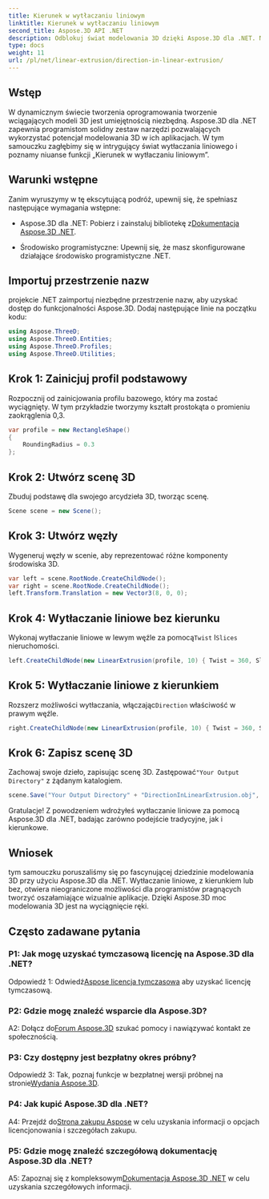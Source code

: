 ```yaml
---
title: Kierunek w wytłaczaniu liniowym
linktitle: Kierunek w wytłaczaniu liniowym
second_title: Aspose.3D API .NET
description: Odblokuj świat modelowania 3D dzięki Aspose.3D dla .NET. Naucz się kierunku wytłaczania liniowego, zwiększ kreatywność i bez wysiłku twórz wciągające aplikacje.
type: docs
weight: 11
url: /pl/net/linear-extrusion/direction-in-linear-extrusion/
---
```

## Wstęp

W dynamicznym świecie tworzenia oprogramowania tworzenie wciągających modeli 3D jest umiejętnością niezbędną. Aspose.3D dla .NET zapewnia programistom solidny zestaw narzędzi pozwalających wykorzystać potencjał modelowania 3D w ich aplikacjach. W tym samouczku zagłębimy się w intrygujący świat wytłaczania liniowego i poznamy niuanse funkcji „Kierunek w wytłaczaniu liniowym”.

## Warunki wstępne

Zanim wyruszymy w tę ekscytującą podróż, upewnij się, że spełniasz następujące wymagania wstępne:

-  Aspose.3D dla .NET: Pobierz i zainstaluj bibliotekę z[Dokumentacja Aspose.3D .NET](https://reference.aspose.com/3d/net/).

- Środowisko programistyczne: Upewnij się, że masz skonfigurowane działające środowisko programistyczne .NET.

## Importuj przestrzenie nazw

projekcie .NET zaimportuj niezbędne przestrzenie nazw, aby uzyskać dostęp do funkcjonalności Aspose.3D. Dodaj następujące linie na początku kodu:

```csharp
using Aspose.ThreeD;
using Aspose.ThreeD.Entities;
using Aspose.ThreeD.Profiles;
using Aspose.ThreeD.Utilities;
```

## Krok 1: Zainicjuj profil podstawowy

Rozpocznij od zainicjowania profilu bazowego, który ma zostać wyciągnięty. W tym przykładzie tworzymy kształt prostokąta o promieniu zaokrąglenia 0,3.

```csharp
var profile = new RectangleShape()
{
    RoundingRadius = 0.3
};
```

## Krok 2: Utwórz scenę 3D

Zbuduj podstawę dla swojego arcydzieła 3D, tworząc scenę.

```csharp
Scene scene = new Scene();
```

## Krok 3: Utwórz węzły

Wygeneruj węzły w scenie, aby reprezentować różne komponenty środowiska 3D.

```csharp
var left = scene.RootNode.CreateChildNode();
var right = scene.RootNode.CreateChildNode();
left.Transform.Translation = new Vector3(8, 0, 0);
```

## Krok 4: Wytłaczanie liniowe bez kierunku

 Wykonaj wytłaczanie liniowe w lewym węźle za pomocą`Twist` I`Slices` nieruchomości.

```csharp
left.CreateChildNode(new LinearExtrusion(profile, 10) { Twist = 360, Slices = 100 });
```

## Krok 5: Wytłaczanie liniowe z kierunkiem

 Rozszerz możliwości wytłaczania, włączając`Direction` właściwość w prawym węźle.

```csharp
right.CreateChildNode(new LinearExtrusion(profile, 10) { Twist = 360, Slices = 100, Direction = new Vector3(0.3, 0.2, 1) });
```

## Krok 6: Zapisz scenę 3D

 Zachowaj swoje dzieło, zapisując scenę 3D. Zastępować`"Your Output Directory"` z żądanym katalogiem.

```csharp
scene.Save("Your Output Directory" + "DirectionInLinearExtrusion.obj", FileFormat.WavefrontOBJ);
```

Gratulacje! Z powodzeniem wdrożyłeś wytłaczanie liniowe za pomocą Aspose.3D dla .NET, badając zarówno podejście tradycyjne, jak i kierunkowe.

## Wniosek

tym samouczku poruszaliśmy się po fascynującej dziedzinie modelowania 3D przy użyciu Aspose.3D dla .NET. Wytłaczanie liniowe, z kierunkiem lub bez, otwiera nieograniczone możliwości dla programistów pragnących tworzyć oszałamiające wizualnie aplikacje. Dzięki Aspose.3D moc modelowania 3D jest na wyciągnięcie ręki.

## Często zadawane pytania

### P1: Jak mogę uzyskać tymczasową licencję na Aspose.3D dla .NET?

 Odpowiedź 1: Odwiedź[Aspose licencja tymczasowa](https://purchase.aspose.com/temporary-license/) aby uzyskać licencję tymczasową.

### P2: Gdzie mogę znaleźć wsparcie dla Aspose.3D?

 A2: Dołącz do[Forum Aspose.3D](https://forum.aspose.com/c/3d/18) szukać pomocy i nawiązywać kontakt ze społecznością.

### P3: Czy dostępny jest bezpłatny okres próbny?

 Odpowiedź 3: Tak, poznaj funkcje w bezpłatnej wersji próbnej na stronie[Wydania Aspose.3D](https://releases.aspose.com/).

### P4: Jak kupić Aspose.3D dla .NET?

 A4: Przejdź do[Strona zakupu Aspose](https://purchase.aspose.com/buy) w celu uzyskania informacji o opcjach licencjonowania i szczegółach zakupu.

### P5: Gdzie mogę znaleźć szczegółową dokumentację Aspose.3D dla .NET?

 A5: Zapoznaj się z kompleksowym[Dokumentacja Aspose.3D .NET](https://reference.aspose.com/3d/net/) w celu uzyskania szczegółowych informacji.